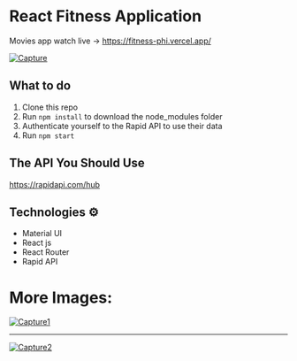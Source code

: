 # React Fitness Application

Movies app watch live -> https://fitness-phi.vercel.app/

<a href="https://ibb.co/X8YnggL"><img src="https://i.ibb.co/5FKQyy4/Capture.jpg" alt="Capture" border="0"></a>

## What to do  
1. Clone this repo     
2. Run `npm install` to download the node_modules folder  
3. Authenticate yourself to the Rapid API to use their data
4. Run `npm start`

## The API You Should Use 
https://rapidapi.com/hub

## Technologies ⚙️   
 
* Material UI
* React js
* React Router
* Rapid API 

# More Images: 
<a href="https://ibb.co/GJ4MT1v"><img src="https://i.ibb.co/hMJdfnR/Capture1.jpg" alt="Capture1" border="0"></a>
<hr/>
<a href="https://ibb.co/KbGCd3c"><img src="https://i.ibb.co/RYSLfVG/Capture2.jpg" alt="Capture2" border="0"></a>
